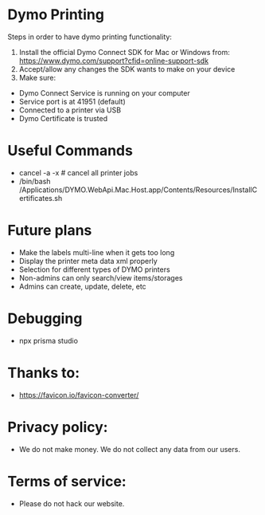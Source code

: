 # Dymo Printing

Steps in order to have dymo printing functionality:

1. Install the official Dymo Connect SDK for Mac or Windows from: https://www.dymo.com/support?cfid=online-support-sdk
2. Accept/allow any changes the SDK wants to make on your device
3. Make sure:

- Dymo Connect Service is running on your computer
- Service port is at 41951 (default)
- Connected to a printer via USB
- Dymo Certificate is trusted

# Useful Commands

- cancel -a -x # cancel all printer jobs
- /bin/bash /Applications/DYMO.WebApi.Mac.Host.app/Contents/Resources/InstallCertificates.sh

# Future plans

- Make the labels multi-line when it gets too long
- Display the printer meta data xml properly
- Selection for different types of DYMO printers
- Non-admins can only search/view items/storages
- Admins can create, update, delete, etc

# Debugging

- npx prisma studio

# Thanks to:

- https://favicon.io/favicon-converter/

# Privacy policy:

- We do not make money. We do not collect any data from our users.

# Terms of service:

- Please do not hack our website.

